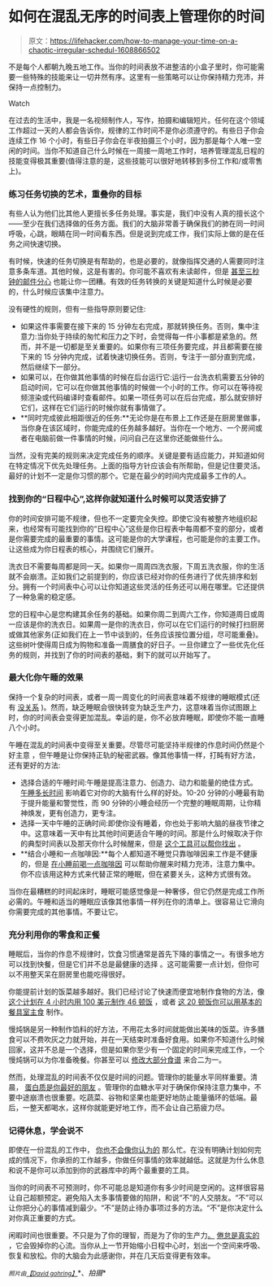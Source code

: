 # 如何在混乱无序的时间表上管理你的时间

> 原文：<https://lifehacker.com/how-to-manage-your-time-on-a-chaotic-irregular-schedul-1608866502>

不是每个人都朝九晚五地工作。当你的时间表放不进整洁的小盒子里时，你可能需要一些特殊的技能来让一切井然有序。这里有一些策略可以让你保持精力充沛，并保持一点控制力。

Watch

在过去的生活中，我是一名视频制作人，写作，拍摄和编辑短片。任何在这个领域工作超过一天的人都会告诉你，规律的工作时间不是你必须遵守的。有些日子你会连续工作 16 个小时，有些日子你会在半夜拍摄三个小时，因为那是每个人唯一空闲的时间。当你不知道自己什么时候在一周接一周地工作时，培养管理混乱日程的技能变得极其重要(值得注意的是，这些技能可以很好地转移到多份工作和/或零售上)。

### **练习任务切换的艺术，重叠你的目标**

有些人认为他们比其他人更擅长多任务处理。事实是，我们中没有人真的擅长这个——至少在我们选择做的任务方面。我们的大脑非常善于确保我们的肺在同一时间呼吸，心跳，眼睛在同一时间看东西。但是说到完成工作，我们实际上做的是在任务之间快速切换。

有时候，快速的任务切换是有帮助的，也是必要的，就像指挥交通的人需要同时注意多条车道。其他时候，这是有害的。你可能不喜欢有未读邮件，但是 [甚至三秒钟的邮件分心](http://lifehacker.com/research-shows-how-much-a-three-second-distraction-can-5974976) 也能让你一团糟。有效的任务转换的关键是知道什么时候是必要的，什么时候应该集中注意力。

没有硬性的规则，但有一些指导原则要记住:

*   如果这件事需要在接下来的 15 分钟左右完成，那就转换任务。否则，集中注意力:当你处于持续的匆忙和压力之下时，会觉得每一件小事都是紧急的。然而，并不是一切都是至关重要的。如果你有三项任务要完成，并且都需要在接下来的 15 分钟内完成，试着快速切换任务。否则，专注于一部分直到完成，然后继续下一部分。
*   如果可以，在你做其他事情的时候在后台运行它:运行一台洗衣机需要五分钟的启动时间，它可以在你做其他事情的时候做一个小时的工作。你可以在等待视频渲染或代码编译时查看邮件。如果一项任务可以在后台完成，那么就安排好它们，这样在它们运行的时候你就有事情做了。
*   **同时完成彼此相距很近的任务:**无论你是在布景上工作还是在厨房里做事，当你身在该区域时，你能完成的任务越多越好。当你在一个地方、一个房间或者在电脑前做一件事情的时候，问问自己在这里你还能做些什么。

当然，没有完美的规则来决定完成任务的顺序。关键是要有适应能力，并知道如何在特定情况下优先处理任务。上面的指导方针应该会有所帮助，但是记住要灵活。最好的计划不一定是你习惯的那个。它是在最少的时间内完成最多工作的人。

### **找到你的“日程中心”,这样你就知道什么时候可以灵活安排了**

你的时间安排可能不规律，但也不一定要完全失控。即使它没有被整齐地组织起来，也经常有可能找到你的“日程中心”这些是你日程表中每周都不变的部分，或者是你需要完成的最重要的事情。这可能是你的大学课程，也可能是你的主要工作。让这些成为你日程表的核心，并围绕它们展开。

洗衣日不需要每周都是同一天。如果你一周周四洗衣服，下周五洗衣服，你的生活就不会崩溃。正如我们之前提到的，你应该已经对你的任务进行了优先排序和划分。拥有一个时间表中心可以让你知道这些灵活的任务还可以用在哪里。它还提供了一种急需的稳定感。

您的日程中心是您构建其余任务的基础。如果你周二到周六工作，你知道周日或周一应该是你的洗衣日。如果周一是你的洗衣日，你可以在它们运行的时候打扫厨房或做其他家务(正如我们在上一节中谈到的，任务应该按位置分组，尽可能重叠)。这些树叶使得周日成为购物和准备一周膳食的好日子。一旦你建立了一些优先化任务的规则，并找到了你的时间表的基础，剩下的就可以开始写了。

### **最大化你午睡的效果**

保持一个复杂的时间表，或者一周一周变化的时间表意味着不规律的睡眠模式(还有 [没关系](http://lifehacker.com/how-to-get-better-sleep-and-need-less-every-night-5971884) )。然而，缺乏睡眠会很快转变为缺乏生产力，这意味着当你试图跟上时，你的时间表会变得更加混乱。幸运的是，你不必放弃睡眠，即使你不能一直睡八个小时。

午睡在混乱的时间表中变得至关重要。尽管尽可能坚持半规律的作息时间仍然是个好主意 ，但午睡是让你保持正轨的秘密武器。像其他事情一样，打盹有好方法，还有更好的方法:

*   选择合适的午睡时间:午睡是提高注意力、创造力、动力和能量的绝佳方式。 [午睡多长时间](http://lifehacker.com/how-long-to-nap-for-the-biggest-brain-benefits-1251546669) 影响着它对你的大脑有什么样的好处。10-20 分钟的小睡最有助于提升能量和警觉性，而 90 分钟的小睡会经历一个完整的睡眠周期，让你精神焕发，更有创造力，更专注。
*   选择一天中午睡的正确时间:即使你没有睡着，你也处于影响大脑的昼夜节律之中。这意味着一天中有比其他时间更适合午睡的时间。那是什么时候取决于你的典型时间表以及那天你什么时候醒来，但是 [这个工具可以帮你找出](http://lifehacker.com/calculate-the-best-time-to-nap-with-this-interactive-na-5874738) 。
*   **结合小睡和一点咖啡因:**每个人都知道不睡觉只靠咖啡因来工作是不健康的，但是 [在小睡前喝一点咖啡因](http://lifehacker.com/reboot-your-brain-with-a-caffeine-nap-306029) 可以帮助你醒来时精力充沛，注意力集中。你不应该用这种方式来代替正常的睡眠，但在紧要关头，这种方式很有效。

当你在最糟糕的时间起床时，睡眠可能感觉像是一种奢侈，但它仍然是完成工作所必需的。午睡和适当的睡眠应该像其他事情一样列在你的清单上。很容易让它滑向你需要完成的其他事情。不要让它。

### **充分利用你的零食和正餐**

睡眠后，当你的作息不规律时，饮食习惯通常是首先下降的事情之一。有很多地方可以找到快餐，但是它们并不总是最健康的选择 。这可能需要一点计划，但你可以不用整天呆在厨房里也能吃得很好。

你能提前计划的饭菜越多越好。我们已经讨论了快速而便宜地制作食物的方法，像 [这个计划在 4 小时内用 100 美元制作 46 顿饭](http://lifehacker.com/make-46-meals-for-under-100-in-4-hours-1480339310) ，或者 [这 20 顿饭你可以用基本的餐具室主食](http://lifehacker.com/make-20-cheap-healthy-meals-from-pantry-staples-with-t-1148254792) 制作。

慢炖锅是另一种制作馅料的好方法，不用花太多时间就能做出美味的饭菜。许多膳食可以不费吹灰之力就开始，并在一天结束时准备好食用。如果你不知道什么时候回家，这并不总是一个选择，但是如果你至少有一个固定的时间来完成工作，一个慢炖锅可以为你准备晚餐。你甚至可以 [修改大部分食谱](http://lifehacker.com/make-almost-any-recipe-work-in-a-slow-cooker-with-this-1593228858) 来合二为一。

然而，处理混乱的时间表不仅仅是时间的问题。管理你的能量水平同样重要。清晨， [蛋白质是你最好的朋友](http://lifehacker.com/eat-your-way-to-a-high-energy-workday-5664322) 。管理你的血糖水平对于确保你保持注意力集中，不要中途崩溃也很重要。吃蔬菜、谷物和坚果也能更好地防止能量循环的低端。最后，一整天都喝水，这样你就能更好地工作，而不会让自己筋疲力尽。

### 记得休息，学会说不

即使在一份混乱的工作中， [你也不会像你认为的](http://lifehacker.com/stop-telling-yourself-youre-too-busy-1562989296) 那么忙。在没有明确计划如何完成的情况下，你承担的工作越多，你做任何事情的效率就越低。这就是为什么休息和说不是你可以添加到你的武器库中的两个最重要的工具。

当你的时间表不可预测时，你不可能总是知道你有多少时间是空闲的。这样很容易让自己超额预定。避免陷入太多事情要做的陷阱，和说“不”的人交朋友。“不”可以让你把分心的事情减到最少。“不”是防止待办事项过多的方法。“不”是你决定什么对你真正重要的方式。

闲暇时间也很重要。不只是为了你的理智，而是为了你的生产力[。](http://lifehacker.com/the-trick-to-accomplishing-more-by-doing-less-take-bre-5867995) [倦怠是真实的](http://lifehacker.com/burnout-is-real-how-to-identify-and-address-your-burno-5884439) ，它会毁掉你的心流。当你从上一节开始缩小日程中心时，划出一个空间来呼吸、恢复和放松。你的大脑会为此感谢你，并在几天后变得更有效率。

<small>*照片由*</small>[<small>*【David gohring】*</small>](http://www.flickr.com/photos/carbonnyc/2591454436)*、*拍摄**